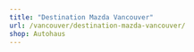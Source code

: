 ```yaml
---
title: "Destination Mazda Vancouver"
url: /vancouver/destination-mazda-vancouver/
shop: Autohaus
---
```

